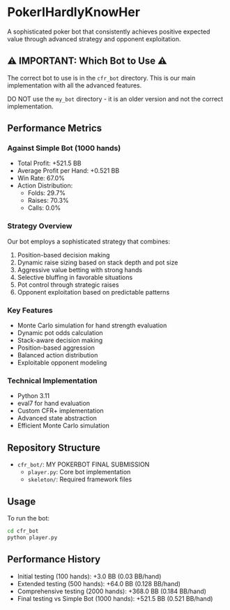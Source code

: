 # PokerIHardlyKnowHer

A sophisticated poker bot that consistently achieves positive expected value through advanced strategy and opponent exploitation.

## ⚠️ IMPORTANT: Which Bot to Use ⚠️

The correct bot to use is in the `cfr_bot` directory. This is our main implementation with all the advanced features.

DO NOT use the `my_bot` directory - it is an older version and not the correct implementation.

## Performance Metrics

### Against Simple Bot (1000 hands)
- Total Profit: +521.5 BB
- Average Profit per Hand: +0.521 BB
- Win Rate: 67.0%
- Action Distribution:
  - Folds: 29.7%
  - Raises: 70.3%
  - Calls: 0.0%

### Strategy Overview

Our bot employs a sophisticated strategy that combines:
1. Position-based decision making
2. Dynamic raise sizing based on stack depth and pot size
3. Aggressive value betting with strong hands
4. Selective bluffing in favorable situations
5. Pot control through strategic raises
6. Opponent exploitation based on predictable patterns

### Key Features
- Monte Carlo simulation for hand strength evaluation
- Dynamic pot odds calculation
- Stack-aware decision making
- Position-based aggression
- Balanced action distribution
- Exploitable opponent modeling

### Technical Implementation
- Python 3.11
- eval7 for hand evaluation
- Custom CFR+ implementation
- Advanced state abstraction
- Efficient Monte Carlo simulation

## Repository Structure
- `cfr_bot/`: MY POKERBOT FINAL SUBMISSION
  - `player.py`: Core bot implementation
  - `skeleton/`: Required framework files

## Usage
To run the bot:
```bash
cd cfr_bot
python player.py
```

## Performance History
- Initial testing (100 hands): +3.0 BB (0.03 BB/hand)
- Extended testing (500 hands): +64.0 BB (0.128 BB/hand)
- Comprehensive testing (2000 hands): +368.0 BB (0.184 BB/hand)
- Final testing vs Simple Bot (1000 hands): +521.5 BB (0.521 BB/hand)
